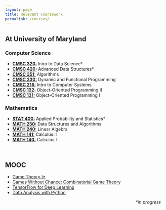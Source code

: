 ```yaml
---
layout: page
title: Relevant Coursework
permalink: /courses/
---
```


<h2>At University of Maryland</h2>

<h3>Computer Science</h3>

<ul>
	<li><a href="https://math.gatech.edu/courses/math/3406"><b>CMSC 320:</b></a> Intro to Data Science*</li>
	<li><a href="https://math.gatech.edu/courses/math/3012"><b>CMSC 420:</b></a> Advanced Data Structures*</li>
	<li><a href="https://math.gatech.edu/courses/math/2106"><b>CMSC 351:</b></a> Algorithms</li>
	<li><a href="https://math.gatech.edu/courses/math/3670"><b>CMSC 330:</b></a> Dynamic and Functional Programming</li>
	<li><a href="https://math.gatech.edu/courses/math/1554"><b>CMSC 216:</b></a> Intro to Computer Systems</li>
	<li><a href="https://math.gatech.edu/courses/math/1554"><b>CMSC 132:</b></a> Object-Oriented Programming II</li>
	<li><a href="https://math.gatech.edu/courses/math/1554"><b>CMSC 131:</b></a> Object-Oriented Programming I</li>
</ul>

<h3>Mathematics</h3>

<ul>
	<li><a href="https://gt-student-wiki.org/mediawiki/index.php/CS_2050#Topics_List"><b>STAT 400:</b></a> Applied Probability and Statistics*</li>
	<li><a href="https://ctl.gatech.edu/sites/default/files/images/hudachek-buswell_cs1332_syllabus.pdf"><b>MATH 250:</b></a> Data Structures and Algorithms</li>
	<li><a href="https://faculty.cc.gatech.edu/~stasko/1331/index.html"><b>MATH 240:</b></a> Linear Algebra</li>
	<li><a href="https://faculty.cc.gatech.edu/~stasko/1331/index.html"><b>MATH 141:</b></a> Calculus II</li>
	<li><a href="https://faculty.cc.gatech.edu/~stasko/1331/index.html"><b>MATH 140:</b></a> Calculus I</li>
</ul>

<br>

<h2>MOOC</h2>

<ul>
	<li><a href="https://www.coursera.org/learn/game-theory-1">Game Theory I*</a></li>
	<li><a href="https://www.coursera.org/learn/combinatorial-game-theory">Games Without Chance: Combinatorial Game Theory</a></li>
	<li><a href="https://www.udacity.com/course/intro-to-tensorflow-for-deep-learning--ud187">TensorFlow for Deep Learning</a></li>
	<li><a href="https://www.udacity.com/course/intro-to-data-analysis--ud170">Data Analysis with Python</a></li>
</ul>

<div align= "right">
	*<i>in progress</i>
</div>
